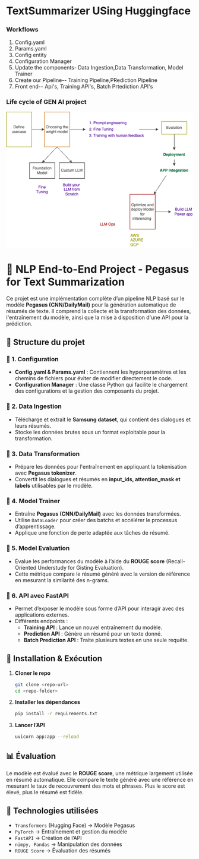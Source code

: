 # TextSummarizer USing Huggingface

### Workflows 

1. Config.yaml
2. Params.yaml
3. Config entity
4. Configuration Manager
5. Update the components- Data Ingestion,Data Transformation, Model Trainer
6. Create our Pipeline-- Training Pipeline,PRediction Pipeline
7. Front end-- Api's, Training APi's, Batch Prtediction API's

### Life cycle of GEN AI project
<p align="center">
  <img src="img/genailifecycle.png" alt="ETL">
</p>



# 📌 NLP End-to-End Project - Pegasus for Text Summarization  

Ce projet est une implémentation complète d’un pipeline NLP basé sur le modèle **Pegasus (CNN/DailyMail)** pour la génération automatique de résumés de texte. Il comprend la collecte et la transformation des données, l'entraînement du modèle, ainsi que la mise à disposition d'une API pour la prédiction.  

## 📂 Structure du projet  

### 🔹 1. Configuration  
- **Config.yaml & Params.yaml** : Contiennent les hyperparamètres et les chemins de fichiers pour éviter de modifier directement le code.  
- **Configuration Manager** : Une classe Python qui facilite le chargement des configurations et la gestion des composants du projet.  

### 🔹 2. Data Ingestion  
- Télécharge et extrait le **Samsung dataset**, qui contient des dialogues et leurs résumés.  
- Stocke les données brutes sous un format exploitable pour la transformation.  

### 🔹 3. Data Transformation  
- Prépare les données pour l'entraînement en appliquant la tokenisation avec **Pegasus tokenizer**.  
- Convertit les dialogues et résumés en **input_ids, attention_mask et labels** utilisables par le modèle.  

### 🔹 4. Model Trainer  
- Entraîne **Pegasus (CNN/DailyMail)** avec les données transformées.  
- Utilise `DataLoader` pour créer des batchs et accélérer le processus d’apprentissage.  
- Applique une fonction de perte adaptée aux tâches de résumé.  

### 🔹 5. Model Evaluation  
- Évalue les performances du modèle à l’aide du **ROUGE score** (Recall-Oriented Understudy for Gisting Evaluation).  
- Cette métrique compare le résumé généré avec la version de référence en mesurant la similarité des n-grams.  

### 🔹 6. API avec FastAPI  
- Permet d’exposer le modèle sous forme d’API pour interagir avec des applications externes.  
- Différents endpoints :  
  - **Training API** : Lance un nouvel entraînement du modèle.  
  - **Prediction API** : Génère un résumé pour un texte donné.  
  - **Batch Prediction API** : Traite plusieurs textes en une seule requête.  

## 🚀 Installation & Exécution  

1. **Cloner le repo**  
   ```bash
   git clone <repo-url>
   cd <repo-folder>
   ```

2. **Installer les dépendances**  
   ```bash
   pip install -r requirements.txt
   ```

3. **Lancer l’API**  
   ```bash
   uvicorn app:app --reload
   ```

## 📊 Évaluation  

Le modèle est évalué avec le **ROUGE score**, une métrique largement utilisée en résumé automatique. Elle compare le texte généré avec une référence en mesurant le taux de recouvrement des mots et phrases. Plus le score est élevé, plus le résumé est fidèle.  

## 📌 Technologies utilisées  

- `Transformers` (Hugging Face) → Modèle Pegasus  
- `PyTorch` → Entraînement et gestion du modèle  
- `FastAPI` → Création de l’API  
- `nimpy, Pandas` → Manipulation des données  
- `ROUGE Score` → Évaluation des résumés  
